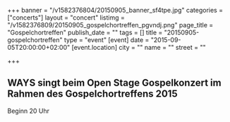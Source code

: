 +++
banner = "/v1582376804/20150905_banner_sf4tpe.jpg"
categories = ["concerts"]
layout = "concert"
listimg = "/v1582376809/20150905_gospelchortreffen_pgvndj.png"
page_title = "Gospelchortreffen"
publish_date = ""
tags = []
title = "20150905-gospelchortreffen"
type = "event"
[event]
date = "2015-09-05T20:00:00+02:00"
[event.location]
city = ""
name = ""
street = ""

+++
## WAYS singt beim Open Stage Gospelkonzert im Rahmen des Gospelchortreffens 2015

Beginn 20 Uhr